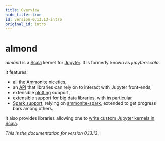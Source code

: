 ```yaml
---
title: Overview
hide_title: true
id: version-0.13.13-intro
original_id: intro
---
```


# almond

*almond* is a [Scala](https://scala-lang.org) kernel for [Jupyter](https://jupyter.org). It is formerly known as *jupyter-scala*.

It features:
- all the [Ammonite](http://ammonite.io) niceties,
- an [API](api.md) that libraries can rely on to interact with Jupyter front-ends,
- extensible [plotting](usage-plotting.md) support,
- extensible support for big data libraries, with in particular
- [Spark support](usage-spark.md), relying on [ammonite-spark](https://github.com/alexarchambault/ammonite-spark), extended to get progress bars among others.

It also provides libraries allowing one to [write custom Jupyter kernels
in Scala](dev-custom-kernel.md).

*This is the documentation for version 0.13.13*.

